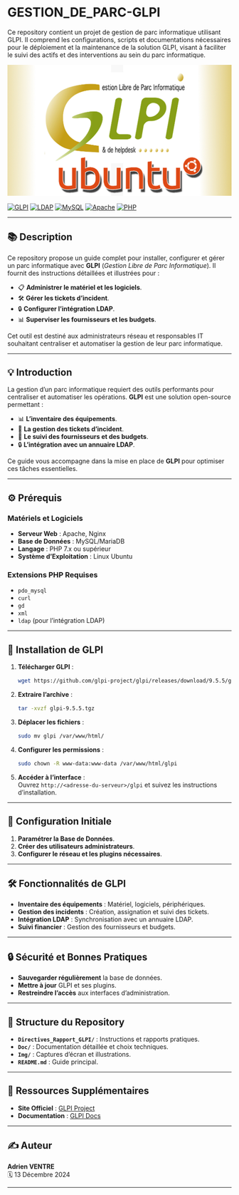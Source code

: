 # GESTION_DE_PARC-GLPI
Ce repository contient un projet de gestion de parc informatique utilisant GLPI. Il comprend les configurations, scripts et documentations nécessaires pour le déploiement et la maintenance de la solution GLPI, visant à faciliter le suivi des actifs et des interventions au sein du parc informatique.



![Bannière](Image/glpi.jpg)

[![GLPI](https://img.shields.io/badge/GLPI-009688?style=flat-square&logo=glpi&logoColor=white)](https://glpi-project.org/) [![LDAP](https://img.shields.io/badge/LDAP-000080?style=flat-square&logo=ldap&logoColor=white)](https://ldap.com/) [![MySQL](https://img.shields.io/badge/MySQL-00758F?style=flat-square&logo=mysql&logoColor=white)](https://www.mysql.com/) [![Apache](https://img.shields.io/badge/Apache-D22128?style=flat-square&logo=apache&logoColor=white)](https://httpd.apache.org/) [![PHP](https://img.shields.io/badge/PHP-777BB4?style=flat-square&logo=php&logoColor=white)](https://www.php.net/)

---

## 📚 **Description**

Ce repository propose un guide complet pour installer, configurer et gérer un parc informatique avec **GLPI** (*Gestion Libre de Parc Informatique*). Il fournit des instructions détaillées et illustrées pour :

- 📋 **Administrer le matériel et les logiciels**.  
- 🛠️ **Gérer les tickets d’incident**.  
- 🔒 **Configurer l’intégration LDAP**.  
- 📊 **Superviser les fournisseurs et les budgets**.  

Cet outil est destiné aux administrateurs réseau et responsables IT souhaitant centraliser et automatiser la gestion de leur parc informatique.

---

## 💡 **Introduction**

La gestion d’un parc informatique requiert des outils performants pour centraliser et automatiser les opérations. **GLPI** est une solution open-source permettant :

- 📊 **L’inventaire des équipements**.  
- 🔧 **La gestion des tickets d’incident**.  
- 🏢 **Le suivi des fournisseurs et des budgets**.  
- 🔒 **L’intégration avec un annuaire LDAP**.  

Ce guide vous accompagne dans la mise en place de **GLPI** pour optimiser ces tâches essentielles.

---

## ⚙️ **Prérequis**

### **Matériels et Logiciels**

- **Serveur Web** : Apache, Nginx  
- **Base de Données** : MySQL/MariaDB  
- **Langage** : PHP 7.x ou supérieur  
- **Système d’Exploitation** : Linux Ubuntu  

### **Extensions PHP Requises**

- `pdo_mysql`  
- `curl`  
- `gd`  
- `xml`  
- `ldap` (pour l’intégration LDAP)  

---

## 🚀 **Installation de GLPI**

1. **Télécharger GLPI** :  
   ```bash
   wget https://github.com/glpi-project/glpi/releases/download/9.5.5/glpi-9.5.5.tgz
   ```

2. **Extraire l’archive** :  
   ```bash
   tar -xvzf glpi-9.5.5.tgz
   ```

3. **Déplacer les fichiers** :  
   ```bash
   sudo mv glpi /var/www/html/
   ```

4. **Configurer les permissions** :  
   ```bash
   sudo chown -R www-data:www-data /var/www/html/glpi
   ```

5. **Accéder à l’interface** :  
   Ouvrez `http://<adresse-du-serveur>/glpi` et suivez les instructions d’installation.

---

## 🔧 **Configuration Initiale**

1. **Paramétrer la Base de Données**.  
2. **Créer des utilisateurs administrateurs**.  
3. **Configurer le réseau et les plugins nécessaires**.  

---

## 🛠️ **Fonctionnalités de GLPI**

- **Inventaire des équipements** : Matériel, logiciels, périphériques.  
- **Gestion des incidents** : Création, assignation et suivi des tickets.  
- **Intégration LDAP** : Synchronisation avec un annuaire LDAP.  
- **Suivi financier** : Gestion des fournisseurs et budgets.  

---

## 🔒 **Sécurité et Bonnes Pratiques**

- **Sauvegarder régulièrement** la base de données.  
- **Mettre à jour** GLPI et ses plugins.  
- **Restreindre l’accès** aux interfaces d’administration.  

---

## 📂 **Structure du Repository**

- **`Directives_Rapport_GLPI/`** : Instructions et rapports pratiques.  
- **`Doc/`** : Documentation détaillée et choix techniques.  
- **`Img/`** : Captures d’écran et illustrations.  
- **`README.md`** : Guide principal.  

---

## 📝 **Ressources Supplémentaires**

- **Site Officiel** : [GLPI Project](https://glpi-project.org)  
- **Documentation** : [GLPI Docs](https://glpi-docs.readthedocs.io)  

---

## ✍️ **Auteur**

**Adrien VENTRE**  
🗓 13 Décembre 2024  

---
